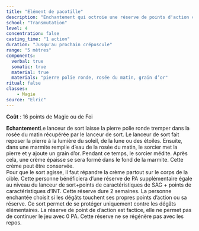 ```yaml
---
title: "Elément de pacotille"
description: "Enchantement qui octroie une réserve de points d'action contre les dégâts élémentaux."
school: "Transmutation"
level: 4
concentration: false
casting_time: "1 action"
duration: "Jusqu'au prochain crépuscule"
range: "5 mètres"
components:
  verbal: true
  somatic: true
  material: true
  materials: "pierre polie ronde, rosée du matin, grain d’or"
ritual: false
classes:
    - Magie
source: "Elric"
---
```

**Coût** : 16 points de Magie ou de Foi

**Echantement**Le lanceur de sort laisse la pierre polie ronde tremper dans la rosée du matin récupérée par le lanceur de sort. Le lanceur de sort fait reposer la pierre à la lumière du soleil, de la lune ou des étoiles. Ensuite, dans une marmite remplie d’eau de la rosée du matin, le sorcier met la pierre et y ajoute un grain d’or. Pendant ce temps, le sorcier médite. Après cela, une crème épaisse se sera formé dans le fond de la marmite. Cette crème peut être conservée.   
Pour que le sort agisse, il faut répandre la crème partout sur le corps de la cible. Cette personne bénéficiera d’une réserve de PA supplémentaire égale au niveau du lanceur de sort+points de caractéristiques de SAG + points de caractéristiques d’INT. Cette réserve dure 2 semaines. La personne enchantée choisit si les dégâts touchent ses propres points d’action ou sa réserve. Ce sort permet de se protéger uniquement contre les dégâts élémentaires. La réserve de point de d’action est factice, elle ne permet pas de continuer le jeu avec 0 PA. Cette réserve ne se régénère pas avec les repos.  
